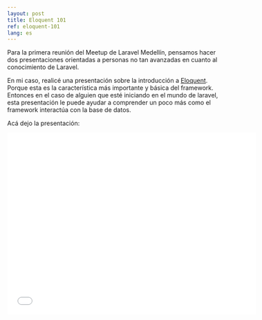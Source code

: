 ```yaml
---
layout: post
title: Eloquent 101
ref: eloquent-101
lang: es
---
```


Para la primera reunión del Meetup de Laravel Medellín, pensamos hacer dos presentaciones orientadas a personas no tan avanzadas en cuanto al conocimiento de Laravel.

En mi caso, realicé una presentación sobre la introducción a [Eloquent](https://laravel.com/docs/5.2/eloquent). Porque esta es la característica más importante y básica del framework. Entonces en el caso de alguien que esté iniciando en el mundo de laravel, esta presentación le puede ayudar a comprender un poco más como el framework interactúa con la base de datos.

Acá dejo la presentación:

<div style="text-align: center;">
<iframe src="//slides.com/santigarcor/eloquent-101/embed?style=light" width="576" height="420" scrolling="no" frameborder="0" webkitallowfullscreen mozallowfullscreen allowfullscreen></iframe>
</div>
